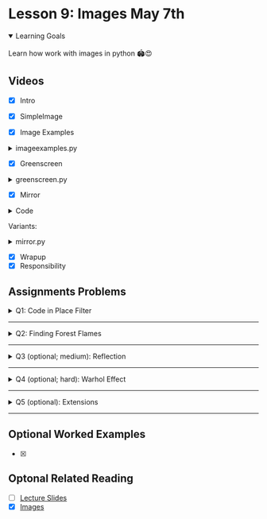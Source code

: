 # Lesson 9: Images May 7th

<details open>
<summary>Learning Goals</summary>
<br />
Learn how work with images in python 🏟️😍
</details>

 ## Videos

- [x] Intro
- [x] SimpleImage

- [x] Image Examples

<details>
<summary>imageexamples.py</summary>

`imageexamples.py`
```python
"""
This program contains several examples of functions that
manipulate an image to show how the SimpleImage library works.
"""

from simpleimage import SimpleImage


def darker(image):
    """
    Makes image passed in darker by halving red, green, blue values.
    Note: changes in image persist after function ends.
    """
    # Demonstrate looping over all the pixels of an image,
    # changing each pixel to be half its original intensity.
    for pixel in image:
        pixel.red = pixel.red // 2
        pixel.green = pixel.green // 2
        pixel.blue = pixel.blue // 2


def red_channel(filename):
    """
    Reads image from file specified by filename.
    Changes the image as follows:
    For every pixel, set green and blue values to 0
    yielding the red channel.
    Return the changed image.
    """
    image = SimpleImage(filename)
    for pixel in image:
        pixel.green = 0
        pixel.blue = 0
    return image


def compute_luminosity(red, green, blue):
    """
    Calculates the luminosity of a pixel using NTSC formula
    to weight red, green, and blue values appropriately.
    """
    return (0.299 * red) + (0.587 * green) + (0.114 * blue)


def grayscale(filename):
    """
    Reads image from file specified by filename.
    Change the image to be grayscale using the NTSC
    luminosity formula and return it.
    """
    image = SimpleImage(filename)
    for pixel in image:
        luminosity = compute_luminosity(pixel.red, pixel.green, pixel.blue)
        pixel.red = luminosity
        pixel.green = luminosity
        pixel.blue = luminosity
    return image


def main():
    """
    Run your desired image manipulation functions here.
    You should store the return value (image) and then
    call .show() to visualize the output of your program.
    """
    flower = SimpleImage('flower.png')
    flower.show()

    darker(flower)
    flower.show()

    red_flower = red_channel('flower.png')
    red_flower.show()

    grayscale_flower = grayscale('flower.png')
    grayscale_flower.show()


if __name__ == '__main__':
    main()
```
</details>

- [x] Greenscreen

<details>
<summary>greenscreen.py</summary>

`greenscreen.py`
```python
"""
This program shows an example of "greenscreening" (actually
"redscreening" in this case).  This is where we replace the
pixels of a certain color intensity in a particular channel
(here, we use red) with the pixels from another image.
"""

from simpleimage import SimpleImage

INTENSITY_THRESHOLD = 1.6


def redscreen(main_filename, back_filename):
    """
    Implements the notion of "redscreening".  That is,
    the image in the main_filename has its "sufficiently red"
    pixels replaced with pixel from the corresponding x,y
    location in the image in the file back_filename.
    Returns the resulting "redscreened" image.
    """
    image = SimpleImage(main_filename)
    back = SimpleImage(back_filename)
    for pixel in image:
        average = (pixel.red + pixel.green + pixel.blue) // 3
        # See if this pixel is "sufficiently" red
        if pixel.red >= average * INTENSITY_THRESHOLD:
            # If so, we get the corresponding pixel from the
            # back image and overwrite the pixel in
            # the main image with that from the back image.
            x = pixel.x
            y = pixel.y
            image.set_pixel(x, y, back.get_pixel(x, y))
    return image


def main():
    """
    Run your desired image manipulation functions here.
    You should store the return value (image) and then
    call .show() to visualize the output of your program.
    """
    original_stop = SimpleImage('stop.png')
    original_stop.show()

    original_leaves = SimpleImage('leaves.png')
    original_leaves.show()

    stop_leaves_replaced = redscreen('stop.png', 'leaves.png')
    stop_leaves_replaced.show()


if __name__ == '__main__':
    main()
```
</details>

- [x] Mirror

<details>
<summary>Code</summary>

`mirror.py`
```python
"""
File: mirror.py
---------------
This program shows an example of creating an image
that shows an original image and its mirror reflection
in a new image.
"""

from simpleimage import SimpleImage


def mirror_image(filename):
    """
    Read an image from the file specified by filename.
    Returns a new images that includes the original image
    and its mirror reflection.
    Returns the resulting "redscreened" image.
    """
    image = SimpleImage(filename)
    width = image.width
    height = image.height

    # Create new image to contain mirror reflection
    mirror = SimpleImage.blank(width * 2, height)

    for y in range(height):
        for x in range(width):
            pixel = image.get_pixel(x, y)
            mirror.set_pixel(x, y, pixel)
            mirror.set_pixel((width * 2) - (x + 1), y, pixel)
    return mirror


def main():
    """
    Run your desired image manipulation functions here.
    You should store the return value (image) and then
    call .show() to visualize the output of your program.
    """
    original = SimpleImage('burrito.jpg')
    original.show()

    mirrored = mirror_image('burrito.jpg')
    mirrored.show()


if __name__ == '__main__':
    main()
```
</details>

Variants:

<details>
<summary>mirror.py</summary>

`mirror.py`
```python
from simpleimage import SimpleImage
import random


def mirror_image(filename):
    """
    Read an image from the file specified by filename.
    Returns a new images that includes the original image
    and its mirror reflection.
    Returns the resulting "redscreened" image.
    """
    image = SimpleImage(filename)
    width = image.width
    height = image.height

    # Create new image to contain mirror reflection
    mirror = SimpleImage.blank(width * 2, height)

    for y in range(height):
        for x in range(width):
            pixel = image.get_pixel(x, y)
            mirror.set_pixel(x, y, pixel)
            pixel.red = random.randint(pixel.red // (x + 1), pixel.red)
            pixel.green = random.randint(pixel.green // 2, pixel.green * 3)
            pixel.blue = random.randint(pixel.blue // 2, pixel.blue)
            # mirror.set_pixel((width * 2) - (x + 100), y, pixel)
            if x % 2 == 0:
                pixel.red = 0
                pixel.green = 0
                pixel.blue = 0
                mirror.set_pixel((width * 2) -
                    (x + random.randint(100, height)), y, pixel)
            else:
                # mirror.set_pixel((width * 2) -
                    # (x + random.randint(100, height)), y, pixel)
                mirror.set_pixel((width * 2) - (x + 1), y, pixel)

            # Original
            # pixel.blue = pixel.red // 2
            # pixel.blue = pixel.green // 2
            # pixel.blue = pixel.blue // 2
            # mirror.set_pixel((width * 2) - (x + 1), y, pixel)
    return mirror
```
</details>

- [x] Wrapup
- [x] Responsibility

## Assignments Problems

<details>
<summary>Q1: Code in Place Filter</summary>
<details open>
<summary>Description</summary>
Write a program that asks the user to enter an image file, loads that file and applies the “Code in Place” filter.

To apply the Code in Place filter, you are going to change every pixel to have the following new red, green and blue values, based off the pixels old red, green and blue values:

```python
new red value = old red value * 1.5
new green value = old green value * 0.7
new blue value = old blue value * 1.5
```

Problem written by Chris Piech. Inspired by image library and examples from Nick Parlante.
</details>
<details>
<summary>codeinplace_filter.py</summary>

`codeinplace_filter.py`
```python
"""
This program implements a rad image filter.
"""

from simpleimage import SimpleImage

DEFAULT_FILE = 'images/quad.jpg'


def main():
    # Get file name from user input
    filename = get_file()

    # Load image and show image before the transform
    image = SimpleImage(filename)
    image.show()

    # Apply the filter
    # TODO: your code here
    code_in_place_filter(image)

    # Show the image after the transform
    image.show()


def get_file():
    # Read image file path from user, or use the default file
    filename = input('Enter image file (or press enter for default): ')
    if filename == '':
        filename = DEFAULT_FILE
    return filename


def code_in_place_filter(image):
    for px in image:
        px.red = px.red * 1.5
        px.green = px.green * 0.7
        px.blue = px.blue * 1.5


if __name__ == '__main__':
    main()
```
</details>
</details>
<hr />

<details>
<summary>Q2: Finding Forest Flames</summary>
<details open>
<summary>Description</summary>
We’re going to start by writing a function called `find_flames` (in the file `forest_fire.py`) that highlights the areas where a forest fire is active. You’re given a satellite image of Greenland’s 2017 fires (photo credit: Stef Lhermitte, Delft University of Technology). Your job is to detect all of the “sufficiently red” pixels in the image, which are indicative of where fires are burning in the image. As we did in class with the “redscreening” example, we consider a pixel “sufficiently red” if its red value is greater than or equal to the average of the pixel’s three RGB values times a constant `INTENSITY_THRESHOLD`.

Recall that the average of a pixel, which has red, green and blue values is:

```python
average = (red + green + blue) / 3
```

Image

`Original forest fire image on left, and highlighted version of image on right.`

When you detect a “sufficiently red” pixel in the original image, you set its red value to 255 and its green and blue values to 0. This will highlight the pixel by making it entirely red. For all other pixels (i.e., those that are not “sufficiently red”), you should convert them to their grayscale equivalent, so that we can more easily see where the fire is originating from. You can grayscale a pixel by summing together its red, green, and blue values and dividing by three (finding the average), and then setting the pixel’s red, green, and blue values to all have this same “average” value.

Once you highlight the areas that are on fire in the image (and greyscale all the remaining pixels), you should see an image like that shown on the right in the figure. On the left side of the example image, we should the original image for comparison.

Note: to make this algorithm work on different images of fire, select an appropriate `INTENSITY_THRESHOLD` value.

`Problem written by Sonja Johnson-Yu.`

</details>
<details>
<summary>forest_fire.py</summary>

`forest_fire.py`
```python
"""
This program highlights fires in an image by identifying pixels
whose red intensity is more than INTENSITY_THRESHOLD times the
average of the red, green, and blue values at a pixel. Those
"sufficiently red" pixels are then highlighted in the image
and other pixels are turned grey, by setting the pixel red,
green, and blue values to be all the same average value.
"""

from simpleimage import SimpleImage

INTENSITY_THRESHOLD = 0.9923
# INTENSITY_THRESHOLD = 1.6
DEFAULT_FILE = 'images/greenland-fire.png'


def find_flames(filename):
    """
    This function should highlight the "sufficiently red" pixels
    in the image and grayscale all other pixels in the image
    in order to highlight areas of wildfires.
    """
    image = SimpleImage(filename)
    # TODO: your code here

    for px in image:
        average = (px.red + px.green + px.blue) / 3
        # pixel is “sufficiently red”
        if px.red >= (average * INTENSITY_THRESHOLD):
            px.red = 255
            px.green = 0
            px.blue = 0
        # pixel is not “sufficiently red”
        else:
            px.red = average
            px.green = average
            px.blue = average

    return image


def main():
    # Get file name from user input
    filename = get_file()

    # Show the original fire
    original_fire = SimpleImage(filename)
    original_fire.show()

    # Show the highlighted fire
    highlighted_fire = find_flames(filename)
    highlighted_fire.show()


def get_file():
    # Read image file path from user, or use the default file
    filename = input('Enter image file (or press enter for default): ')
    if filename == '':
        filename = DEFAULT_FILE
    return filename


if __name__ == '__main__':
    main()
```
</details>
</details>
<hr />

<details>
<summary>Q3 (optional; medium): Reflection</summary>
<details open>
<summary>Description</summary>
Write a function that returns an output image that is twice the height of the original. The top half of the output image should be identical to the original image. The bottom half, however, should look like a reflection of the top half. The highest row in the top half should be “reflected” to be the lowest row in the bottom half. This results in a cool effect.
</details>
<details>
<summary>reflection.py + simpleimage.py</summary>

`reflection.py`
```python
"""
This program takes an image and generates a reflection.
The top half of the generated image is the same as the original.
The bottom half is the mirror reflection of the top half.
"""

from simpleimage import SimpleImage

DEFAULT_FILE = 'images/mt-rainier.jpg'


def make_reflected(filename):
    image = SimpleImage(filename)
    # TODO: your code here.
    width = image.width
    height = image.height
    reflect = SimpleImage.blank(width, height * 2)
    # for y in range(height):
    #     for x in range(width):
    #         pixel = image.get_pixel(x, y)
    #         mirror.set_pixel(x, y, pixel)
    #         mirror.set_pixel((width) - (x + 1), y * 2, pixel)

    for x in range(width):
        #  loop over all the rows from y = 0
        for y in range(height):
            #  your code here
            pixel = image.get_pixel(x, y)
            #  draws original image
            reflect.set_pixel(x, y, pixel)
            #  draws the reflected image
            reflect.set_pixel(x, (height * 2) - (y + 1), pixel)
    return reflect


def main():
    # Get file name from user input
    filename = get_file()

    # Show the original image
    original = SimpleImage(filename)
    original.show()

    # Show the reflected image
    reflected = make_reflected(filename)
    reflected.show()


def get_file():
    # Read image file path from user, or use the default file
    filename = input('Enter image file (or press enter for default): ')
    if filename == '':
        filename = DEFAULT_FILE
    return filename


if __name__ == '__main__':
    main()
```
</details>
<details>
<summary>simpleimage.py</summary>

`simpleimage.py`
```python
#! /usr/bin/env python3

"""
Stanford CS106AP SimpleImage

Written by Nick Parlante, Sonja Johnson-Yu, and Nick Bowman.
 -7/2019  version, has file reading, pix, foreach, hidden get/setpix

SimpleImage Features:
Create image:
  image = SimpleImage.blank(400, 200)   # create new image of size
  image = SimpleImage('foo.jpg')        # create from file

Access size
  image.width, image.height

Get pixel at x,y
  pix = image.get_pixel(x, y)
  # pix is RGB tuple like (100, 200, 0)

Set pixel at x,y
  image.set_pixel(x, y, pix)   # set data by tuple also

Get Pixel object at x,y
  pixel = image.get_pixel(x, y)
  pixel.red = 0
  pixel.blue = 255

Show image on screen
  image.show()

The main() function below demonstrates the above functions as a test.
"""

import sys

# If the following line fails, "Pillow" needs to be installed
from PIL import Image

def clamp(num):
    """
    Return a "clamped" version of the given num,
    converted to be an int limited to the range 0..255 for 1 byte.
    """
    num = int(num)
    if num < 0:
        return 0
    if num >= 256:
        return 255
    return num


class Pixel(object):
    """
    A pixel at an x,y in a SimpleImage.
    Supports set/get .red .green .blue
    and get .x .y
    """
    def __init__(self, image, x, y):
        self.image = image
        self._x = x
        self._y = y

    def __str__(self):
        return 'r:' + str(self.red) + ' g:' + str(self.green) + ' b:' + str(self.blue)

    # Pillow image stores each pixel color as a (red, green, blue) tuple.
    # So the functions below have to unpack/repack the tuple to change anything.

    @property
    def red(self):
        return self.image.px[self._x, self._y][0]

    @red.setter
    def red(self, value):
        rgb = self.image.px[self._x, self._y]
        self.image.px[self._x, self._y] = (clamp(value), rgb[1], rgb[2])

    @property
    def green(self):
        return self.image.px[self._x, self._y][1]

    @green.setter
    def green(self, value):
        rgb = self.image.px[self._x, self._y]
        self.image.px[self._x, self._y] = (rgb[0], clamp(value), rgb[2])

    @property
    def blue(self):
        return self.image.px[self._x, self._y][2]

    @blue.setter
    def blue(self, value):
        rgb = self.image.px[self._x, self._y]
        self.image.px[self._x, self._y] = (rgb[0], rgb[1], clamp(value))

    @property
    def x(self):
        return self._x

    @property
    def y(self):
        return self._y


# color tuples for background color names 'red' 'white' etc.
BACK_COLORS = {
    'white': (255, 255, 255),
    'black': (0, 0, 0),
    'red': (255, 0, 0),
    'green': (0, 255, 0),
    'blue': (0, 0, 255),
}


class SimpleImage(object):
    def __init__(self, filename, width=0, height=0, back_color=None):
        """
        Create a new image. This case works: SimpleImage('foo.jpg')
        To create a blank image use SimpleImage.blank(500, 300)
        The other parameters here are for internal/experimental use.
        """
        # Create pil_image either from file, or making blank
        if filename:
            self.pil_image = Image.open(filename).convert("RGB")
            if self.pil_image.mode != 'RGB':
                raise Exception('Image file is not RGB')
            self._filename = filename  # hold onto
        else:
            if not back_color:
                back_color = 'white'
            color_tuple = BACK_COLORS[back_color]
            if width == 0 or height == 0:
                raise Exception('Creating blank image requires width/height but got {} {}'
                                .format(width, height))
            self.pil_image = Image.new('RGB', (width, height), color_tuple)
        self.px = self.pil_image.load()
        size = self.pil_image.size
        self._width = size[0]
        self._height = size[1]
        self.curr_x = 0
        self.curr_y = 0

    def __iter__(self):
        return self

    def __next__(self):
        if self.curr_x < self.width and self.curr_y < self.height:
            x = self.curr_x
            y = self.curr_y
            self.increment_curr_counters()
            return Pixel(self, x, y)
        else:
            self.curr_x = 0
            self.curr_y = 0
            raise StopIteration()

    def increment_curr_counters(self):
        self.curr_x += 1
        if self.curr_x == self.width:
            self.curr_x = 0
            self.curr_y += 1

    @classmethod
    def blank(cls, width, height, back_color=None):
        """Create a new blank image of the given width and height, optional back_color."""
        return SimpleImage('', width, height, back_color=back_color)

    @classmethod
    def file(cls, filename):
        """Create a new image based on a file, alternative to raw constructor."""
        return SimpleImage(filename)

    @property
    def width(self):
        """Width of image in pixels."""
        return self._width

    @property
    def height(self):
        """Height of image in pixels."""
        return self._height

    def get_pixel(self, x, y):
        """
        Returns a Pixel at the given x,y, suitable for getting/setting
        .red .green .blue values.
        """
        if x < 0 or x >= self._width or y < 0 or y >= self.height:
            e = Exception('get_pixel bad coordinate x %d y %d (vs. image width %d height %d)' %
                          (x, y, self._width, self.height))
            raise e
        return Pixel(self, x, y)

    def set_pixel(self, x, y, pixel):
        if x < 0 or x >= self._width or y < 0 or y >= self.height:
            e = Exception('set_pixel bad coordinate x %d y %d (vs. image width %d height %d)' %
                          (x, y, self._width, self.height))
            raise e
        self.px[x, y] = (pixel.red, pixel.green, pixel.blue)

    def set_rgb(self, x, y, red, green, blue):
        """
        Set the pixel at the given x,y to have
        the given red/green/blue values without
        requiring a separate pixel object.
        """
        self.px[x, y] = (red, green, blue)

    def _get_pix_(self, x, y):
        """Get pix RGB tuple (200, 100, 50) for the given x,y."""
        return self.px[x, y]

    def _set_pix_(self, x, y, pix):
        """Set the given pix RGB tuple into the image at the given x,y."""
        self.px[x, y] = pix

    def show(self):
        """Displays the image using an external utility."""
        self.pil_image.show()

    def make_as_big_as(self, image):
        """Resizes image to the shape of the given image"""
        self.pil_image = self.pil_image.resize((image.width, image.height))
        self.px = self.pil_image.load()
        size = self.pil_image.size
        self._width = size[0]
        self._height = size[1]


def main():
    """
    main() exercises the features as a test.
    1. With 1 arg like flowers.jpg - opens it
    2. With 0 args, creates a yellow square with
    a green stripe at the right edge.
    """
    args = sys.argv[1:]
    if len(args) == 1:
        image = SimpleImage.file(args[0])
        image.show()
        return

    # Create yellow rectangle, using foreach iterator
    image = SimpleImage.blank(400, 200)
    for pixel in image:
        pixel.red = 255
        pixel.green = 255
        pixel.blue = 0

    # for pixel in image:
    #     print(pixel)

    # Set green stripe using pix access.
    pix = image._get_pix_(0, 0)
    green = (0, pix[1], 0)
    for x in range(image.width - 10, image.width):
        for y in range(image.height):
            image._set_pix_(x, y, green)
    image.show()
    image.pil_image.save('file.png')


if __name__ == '__main__':
    main()
```
</details>
</details>
<hr />

<details>
<summary>Q4 (optional; hard): Warhol Effect</summary>
<details open>
<summary>Description</summary>
Write an algorithm that takes in a square patch like this photo of Simba the Dog:

<div>
<img src="imgs/simba.png">
</div>

And creates an image which has the patch copied 6 times (in 2 rows and 3 columns) where each patch gets re-colored. This effect is inspired by some of Andy Warhol’s paintings.

<div>
<img src="imgs/simba_.png">
</div>

We strongly recommend implementing a function, like so:

```python
def make_recolored_patch(red_scale, green_scale, blue_scale):
```

Which returns a new colored patch. See the starter code for details.

Don’t try to match the colors in this example exactly. Experiment with different combinations of red_scale, green_scale and blue_scale. The pink Simba was generated by

```python
make_recolored_patch(1.5, 0, 1.5)
```

A few milestones:

<div>
<img src="imgs/simba1.png">
</div>

<div>
<img src="imgs/simba2.png">
</div>

Define other functions too! How about a function which adds a colored patch to the final_image at a given row, column?

```
Problem written by Chris Piech. Inspired by a problem called "Quilt" by Julie Zelenski.
```
</details>
<details>
<summary>warhol_filter.py</summary>

`warhol_filter.py`
```python
"""
This program generates the Warhol effect based on the original image.
"""

from simpleimage import SimpleImage

N_ROWS = 2
N_COLS = 3
PATCH_SIZE = 222
WIDTH = N_COLS * PATCH_SIZE
HEIGHT = N_ROWS * PATCH_SIZE
PATCH_NAME = 'images/simba-sq.jpg'


def make_recolored_patch(red_scale, green_scale, blue_scale):
    '''
    Implement this function to make a patch for the Warhol Filter.
    It loads the patch image and recolors it.
    :param red_scale: A number to multiply each pixel's red component by
    :param green_scale: A number to multiply each pixel's green component by
    :param blue_scale: A number to multiply each pixel's blue component by
    Returns the newly generated patch.
    '''
    patch = SimpleImage(PATCH_NAME)
    # TODO: your code here
    for px in patch:
        px.red *= red_scale
        px.green *= green_scale
        px.blue *= blue_scale
    return patch


# def add_patch_to_final_image(patch, final_image):
def add_patch_to_final_image(patch, final_image, pos):
    width = patch.width
    height = patch.height

    xf = PATCH_SIZE * pos[0]
    yf = PATCH_SIZE * pos[1]
    for y in range(height):
        for x in range(width):
            pixel = patch.get_pixel(x, y)
            final_image.set_pixel(xf + x, yf + y, pixel)


def main():
    final_image = SimpleImage.blank(WIDTH, HEIGHT)

    # TODO: your code here
    # This is an example which should generate a pinkish patch
    patch_pink = make_recolored_patch(1.5, 0, 1.5)
    # add_patch_to_final_image(patch_pink, final_image)
    add_patch_to_final_image(patch_pink, final_image, (0, 0))

    patch_green = make_recolored_patch(0, 1.5, 0.5)
    add_patch_to_final_image(patch_green, final_image, (1, 0))

    patch_brown = make_recolored_patch(1.5, 1.25, 0.75)
    add_patch_to_final_image(patch_brown, final_image, (2, 0))

    patch_yellow = make_recolored_patch(1.5, 1.5, 0)
    add_patch_to_final_image(patch_yellow, final_image, (0, 1))

    patch_original = SimpleImage(PATCH_NAME)
    add_patch_to_final_image(patch_original, final_image, (1, 1))

    patch_blue = make_recolored_patch(0, 0, 1.5)
    add_patch_to_final_image(patch_blue, final_image, (2, 1))

    final_image.show()


if __name__ == '__main__':
    main()
```
</details>
</details>

<hr />
<details>
<summary>Q5 (optional): Extensions</summary>
<details open>
<summary>Description</summary>
The joy of programming is often making something that you is your own. Create any image algorithms you like.

`Problem written by you!`
</details>
<details>
<summary>magnify.py</summary>

`magnify.py`
```python
"""
This program takes an image and magnifies it
based on a ratio chosen by the user.
"""

from simpleimage import SimpleImage

DEFAULT_FILE = 'simba.png'


def magnifier(filename, ratio):
    """
    this would be good food for a class
    """
    image = SimpleImage(filename)
    width = image.width
    height = image.height
    magnified = SimpleImage.blank(width * ratio, height * ratio)

    # magnify_double_pixel(width, height, 2, image, magnified)
    magnify_pixel(width, height, ratio, image, magnified)

    return magnified


def magnify_pixel(width, height, ratio, image, magnified):
    for x in range(width):
        for y in range(height):
            pixel = image.get_pixel(x, y)
            for i in range(ratio):
                for j in range(ratio):
                    magnified.set_pixel(x * ratio + i, y * ratio + j, pixel)


# def magnify_double_pixel(width, height, ratio, image, magnified):
#     for x in range(width):
#         for y in range(height):
#             pixel = image.get_pixel(x, y)
#             for i in range(ratio):
#                 magnified.set_pixel(x * ratio, y * ratio, pixel)
#                 magnified.set_pixel(x * ratio + i, y * ratio, pixel)
#                 magnified.set_pixel(x * ratio, y * ratio + i, pixel)
#                 magnified.set_pixel(x * ratio + i, y * ratio + i, pixel)
#                 magnified.set_pixel(x * ratio, y * ratio, pixel)


def main():
    """
    super uber description

    TODO: check examples for arguments, etc
    """
    # Gets file name from user input
    filename = get_file()
    # Gets magnifier ratio from user input
    ratio = get_ratio()

    # Shows the original image
    original = SimpleImage(filename)
    original.show()

    # Shows the magnified image
    # ratio could be a command line argument
    reflected = magnifier(filename, ratio)
    """
    Current minimum ratio is 1.
    Decreasing (float values) are not allowed.

    This does not work:

    reflected = magnifier(filename, 0.5)
    """

    reflected.show()


def get_file():
    # Read image file path from user, or use the default file
    filename = input('Enter image file (or press enter for default): ')
    if filename == '':
        filename = DEFAULT_FILE
    return filename


def get_ratio():
    # Read magnifier ratio from user, or use the default one
    ratio = int(input('Enter a ratio (integer or press enter for default): '))
    if ratio == '':
        ratio = 2
    return ratio


if __name__ == '__main__':
    main()
```
</details>
</details>
<hr />

## Optional Worked Examples

- [x]

 ## Optonal Related Reading

- [ ] [Lecture Slides](https://codeinplace2020.github.io/faqs/9-Images.pdf)
- [x] [Images](https://codeinplace2021.github.io/pythonreader/en/images/)
